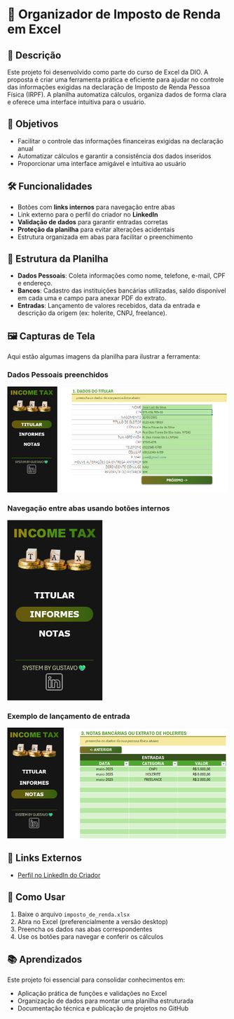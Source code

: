 # 🧾 Organizador de Imposto de Renda em Excel

## 📌 Descrição

Este projeto foi desenvolvido como parte do curso de Excel da DIO. A proposta é criar uma ferramenta prática e eficiente para ajudar no controle das informações exigidas na declaração de Imposto de Renda Pessoa Física (IRPF). A planilha automatiza cálculos, organiza dados de forma clara e oferece uma interface intuitiva para o usuário.

## 🎯 Objetivos

- Facilitar o controle das informações financeiras exigidas na declaração anual  
- Automatizar cálculos e garantir a consistência dos dados inseridos  
- Proporcionar uma interface amigável e intuitiva ao usuário

## 🛠 Funcionalidades

- Botões com **links internos** para navegação entre abas  
- Link externo para o perfil do criador no **LinkedIn**  
- **Validação de dados** para garantir entradas corretas  
- **Proteção da planilha** para evitar alterações acidentais  
- Estrutura organizada em abas para facilitar o preenchimento

## 📂 Estrutura da Planilha

- **Dados Pessoais**: Coleta informações como nome, telefone, e-mail, CPF e endereço.  
- **Bancos**: Cadastro das instituições bancárias utilizadas, saldo disponível em cada uma e campo para anexar PDF do extrato.  
- **Entradas**: Lançamento de valores recebidos, data da entrada e descrição da origem (ex: holerite, CNPJ, freelance).

## 🖼 Capturas de Tela

Aqui estão algumas imagens da planilha para ilustrar a ferramenta:

### Dados Pessoais preenchidos  
![Dados Pessoais](./images/dados-pessoais.png)

### Navegação entre abas usando botões internos  
![Navegação](./images/navegacao-abas.png)

### Exemplo de lançamento de entrada  
![Lançamento de Entrada](./images/lancamento-entrada.png)


## 🔗 Links Externos

- [Perfil no LinkedIn do Criador](https://www.linkedin.com/in/eugustavocardoso/)
## 🚀 Como Usar

1. Baixe o arquivo `imposto_de_renda.xlsx`  
2. Abra no Excel (preferencialmente a versão desktop)  
3. Preencha os dados nas abas correspondentes  
4. Use os botões para navegar e conferir os cálculos

## 📚 Aprendizados

Este projeto foi essencial para consolidar conhecimentos em:
- Aplicação prática de funções e validações no Excel  
- Organização de dados para montar uma planilha estruturada  
- Documentação técnica e publicação de projetos no GitHub
